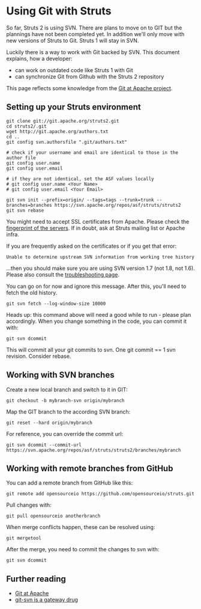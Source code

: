 # Using Git with Struts

So far, Struts 2 is using SVN. There are plans to move on to GIT but
the plannings have not been completed yet. In addition we'll only
move with new versions of Struts to Git. Struts 1 will stay in SVN.

Luckily there is a way to work with Git backed by SVN. This document
explains, how a developer:

 * can work on outdated code like Struts 1 with Git
 * can synchronize Git from Github with the Struts 2 repository

This page reflects some knowledge from the
[Git at Apache project](http://wiki.apache.org/general/GitAtApache).

## Setting up your Struts environment

    git clone git://git.apache.org/struts2.git
    cd struts2/.git
    wget http://git.apache.org/authors.txt
    cd ..
    git config svn.authorsfile ".git/authors.txt"

    # check if your username and email are identical to those in the author file
    git config user.name
    git config user.email

    # if they are not identical, set the ASF values locally
    # git config user.name <Your Name>
    # git config user.email <Your Email>

    git svn init --prefix=origin/ --tags=tags --trunk=trunk --branches=branches https://svn.apache.org/repos/asf/struts/struts2
    git svn rebase


You might need to accept SSL certificates from Apache. Please check the 
[fingerprint of the servers](http://www.apache.org/dev/machines).
If in doubt, ask at Struts mailing list or Apache infra. 

If you are frequently asked on the certificates or if you get that error:

    Unable to determine upstream SVN information from working tree history

...then you should make sure you are using SVN version 1.7 (not 1.8, not 1.6).
Please also consult the [troubleshooting page](troubleshooting-git-svn.html).

You can go on for now and ignore this message.
After this, you'll need to fetch the old history.

    git svn fetch --log-window-size 10000

Heads up: this command above will need a good while to run - please plan accordingly.
When you change something in the code, you can commit it with:

    git svn dcommit

This will commit all your git commits to svn. One git commit == 1 svn revision. Consider rebase.


## Working with SVN branches

Create a new local branch and switch to it in GIT:

    git checkout -b mybranch-svn origin/mybranch

Map the GIT branch to the according SVN branch:

    git reset --hard origin/mybranch

For reference, you can override the commit url:

    git svn dcommit --commit-url https://svn.apache.org/repos/asf/struts/struts2/branches/mybranch

## Working with remote branches from GitHub

You can add a remote branch from GitHub like this:

    git remote add opensourceio https://github.com/opensourceio/struts.git

Pull changes with:

    git pull opensourceio anotherbranch

When merge conflicts happen, these can be resolved using:

    git mergetool

After the merge, you need to commit the changes to svn with:

    git svn dcommit

## Further reading

 * [Git at Apache](http://wiki.apache.org/general/GitAtApache)
 * [git-svn is a gateway drug](http://www.robbyonrails.com/articles/2008/04/10/git-svn-is-a-gateway-drug)
